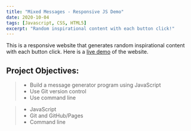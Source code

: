 ```yaml
---
title: "Mixed Messages - Responsive JS Demo"
date: 2020-10-04
tags: [Javascript, CSS, HTML5]
excerpt: "Random inspirational content with each button click!"
---
```


This is a responsive website that generates random inspirational content with each button click.
Here is a [live demo](https://vincanger.github.io/coding_projects/mixed-messages/) of the website.

## Project Objectives:

>* Build a message generator program using JavaScript
>* Use Git version control
>* Use command line

>* JavaScript
>* Git and GitHub/Pages
>* Command line